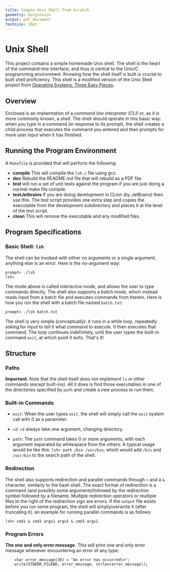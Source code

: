 ```yaml
---
title: Simple Unix Shell from Scratch
geometry: margin=1in
output: pdf_document
fontsize: 10pt
---
```



# Unix Shell

This project contains a simple homemade Unix shell. The shell is the heart of
the command-line interface, and thus is central to the Unix/C programming
environment.  Knowing how the shell itself is built is crucial to built shell 
proficiency. This shell is a modified version of the Unix Shell project from
[Operating Systems: Three Easy Pieces](https://pages.cs.wisc.edu/~remzi/OSTEP/).

## Overview

Enclosed is an implemtation of a *command line interpreter (CLI)* or,
as it is more commonly known, a *shell*. The shell should operate in this
basic way: when you type in a command (in response to its prompt), the shell
creates a child process that executes the command you entered and then prompts
for more user input when it has finished.

## Running the Program Environment

A `Makefile` is provided that will perform the following:

  * **compile** This will compile the `lsh.c` file using gcc.
  * **doc** Rebuild the README.md file that will rebuild as a PDF file.
  * **test** will run a set of unit tests against the program if you are just doing a normal make file compile.
  * **testJetbrains** If you are doing development in CLion (by JetBrains) then use this. The test script provides one extra step and copies the executable from the development subdirectory and places it at the level of the test script.
  * **clean** This will remove the executable and any modified files.

## Program Specifications

### Basic Shell: `lsh`

The shell can be invoked with either no arguments or a single argument;
anything else is an error. Here is the no-argument way:

```
prompt> ./lsh
lsh> 
```

The mode above is called *interactive* mode, and allows the user to type
commands directly. The shell also supports a *batch mode*, which instead reads
input from a batch file and executes commands from therein. Here is how you
run the shell with a batch file named `batch.txt`:

```
prompt> ./lsh batch.txt
```

The shell is very simple (conceptually): it runs in a while loop, repeatedly
asking for input to tell it what command to execute. It then executes that
command. The loop continues indefinitely, until the user types the built-in
command `exit`, at which point it exits. That's it!

## Structure

### Paths

**Important:** Note that the shell itself does not *implement* `ls` or other
commands (except built-ins). All it does is find those executables in one of
the directories specified by `path` and create a new process to run them.

### Built-in Commands

* `exit`: When the user types `exit`, the shell will simply call the `exit`
  system call with 0 as a parameter. 

* `cd`: `cd` always take one argument, changing directory.

* `path`: The `path` command takes 0 or more arguments, with each argument
  separated by whitespace from the others. A typical usage would be like this:
  `lsh> path /bin /usr/bin`, which would add `/bin` and `/usr/bin` to the
  search path of the shell. 

### Redirection

The shell also supports redirection and parallel commands through `>` and
a `&` character, similarly to the bash shell. The exact format of redirection 
is a command (and possibly some arguments)followed by the redirection symbol 
followed by a filename. Multiple redirection operators or multiple files to 
the right of the redirection sign are errors. If the `output` file exists
before you run some program, the shell will simplyoverwrite it (after truncating it).
an example for running parallel commands is as follows:

```
lsh> cmd1 & cmd2 args1 args2 & cmd3 args1
```

### Program Errors

**The one and only error message.** This will print one and only error
message whenever encountering an error of any type:

```
    char error_message[30] = "An error has occurred\n";
    write(STDERR_FILENO, error_message, strlen(error_message)); 
```




